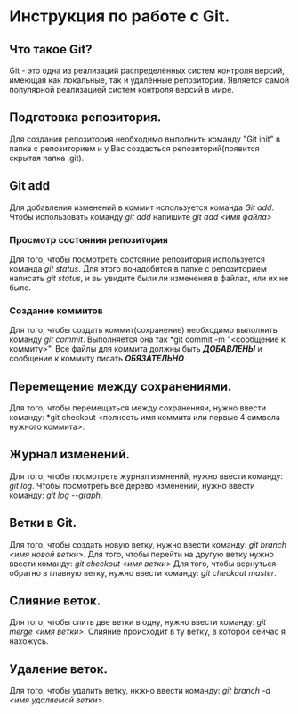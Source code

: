 # Инструкция по работе с Git.

## Что такое Git?
Git - это одна из реализаций распределённых систем контроля версий, имеющая как локальные, так и удалённые репозитории. Является самой популярной реализацией систем контроля версий в мире.
## Подготовка репозитория.
Для создания репозитория необходимо выполнить команду "Git init" в папке с репозиторием и у Вас создасться репозиторий(появится скрытая папка .git).

## Git add
Для добавления изменений в коммит используется команда *Git add*. Чтобы использовать команду *git add* напишите *git add <имя файла>*

### Просмотр состояния репозитория
Для того, чтобы посмотреть состояние репозитория используется команда *git status*. Для этого понадобится в папке с репозиторием написать *git status*, и вы увидите были ли изменения в файлах, или их не было.

### Создание коммитов
Для того, чтобы создать коммит(сохранение) необходимо выполнить команду *git commit*. Выполняется она так *git commit -m "<сообщение к коммиту>". Все файлы для коммита должны быть ***ДОБАВЛЕНЫ*** и сообщение к коммиту писать ***ОБЯЗАТЕЛЬНО***

## Перемещение между сохранениями.
Для того, чтобы перемещаться между сохраненияи, нужно ввести команду: *git checkout <полность имя коммита или первые 4 символа нужного коммита>.

## Журнал изменений.
Для того, чтобы посмотреть журнал измнений, нужно ввести команду: *git log*. Чтобы посмотреть всё дерево изменений, нужно ввести команду: *git log --graph*.

## Ветки в Git.
Для того, чтобы создать новую ветку, нужно ввести команду: *git branch <имя новой ветки>*. 
Для того, чтобы перейти на другую ветку нужно ввести команду: *git checkout <имя ветки>*
Для того, чтобы вернуться обратно в главную ветку, нужно ввести команду: *git checkout master*.

## Слияние веток.
Для того, чтобы слить две ветки в одну, нужно ввести команду: *git merge <имя ветки>*. Слияние происходит в ту ветку, в которой сейчас я нахожусь.

## Удаление веток.
Для того, чтобы удалить ветку, нкжно ввести команду: *git branch -d <имя удаляемой ветки>*.
